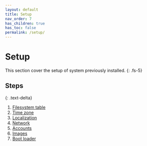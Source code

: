 ```yaml
---
layout: default
title: Setup
nav_order: 7
has_children: true
has_toc: false
permalink: /setup/
---
```


# Setup

This section cover the setup of system previously installed.
{: .fs-5}

## Steps
{: .text-delta}

1. [Filesystem table](/Andromeda/live-environment/filesystem-table/)
1. [Time zone](/Andromeda/live-environment/time-zone/)
1. [Localization](/Andromeda/live-environment/localization/)
1. [Network](/Andromeda/live-environment/network/)
1. [Accounts](/Andromeda/live-environment/accounts/)
1. [Images](/Andromeda/live-environment/images/)
1. [Boot loader](/Andromeda/live-environment/boot-loader/)
